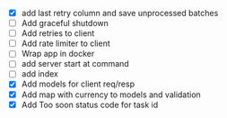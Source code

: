 - [x] add last retry column and save unprocessed batches
- [ ] Add graceful shutdown
- [ ] Add retries to client
- [ ] Add rate limiter to client
- [ ] Wrap app in docker
- [ ] add server start at command
- [ ] add index
- [x] Add models for client req/resp
- [x] Add map with currency to models and validation
- [x] Add Too soon status code for task id
